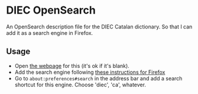 # DIEC OpenSearch

An OpenSearch description file for the DIEC Catalan dictionary. So that I can add it as a search engine in Firefox.

## Usage

- Open [the webpage](https://victor-gp.github.io/diec-opensearch/) for this (it's ok if it's blank).
- Add the search engine following [these instructions for Firefox](https://support.mozilla.org/en-US/kb/add-or-remove-search-engine-firefox#w_add-a-search-engine-from-the-search-bar)
- Go to `about:preferences#search` in the address bar and add a search shortcut for this engine. Choose 'diec', 'ca', whatever.

